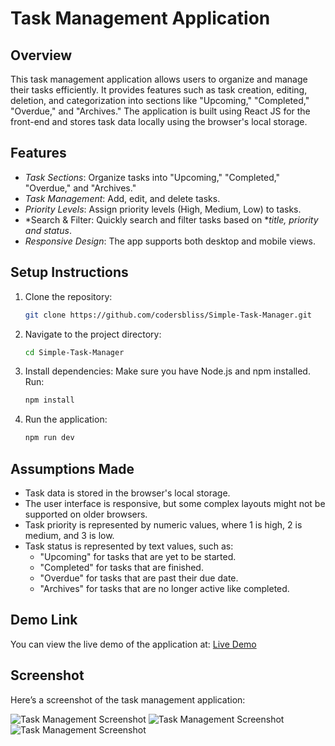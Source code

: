 # Task Management Application

## Overview

This task management application allows users to organize and manage their tasks efficiently. It provides features such as task creation, editing, deletion, and categorization into sections like "Upcoming," "Completed," "Overdue," and "Archives." The application is built using React JS for the front-end and stores task data locally using the browser's local storage.

## Features

- *Task Sections*: Organize tasks into "Upcoming," "Completed," "Overdue," and "Archives."
- *Task Management*: Add, edit, and delete tasks.
- *Priority Levels*: Assign priority levels (High, Medium, Low) to tasks.
- *Search & Filter: Quickly search and filter tasks based on **title, priority and status*.
- *Responsive Design*: The app supports both desktop and mobile views.

## Setup Instructions

1. Clone the repository:
   ```bash
   git clone https://github.com/codersbliss/Simple-Task-Manager.git
2. Navigate to the project directory:
   ```bash
   cd Simple-Task-Manager
3. Install dependencies: Make sure you have Node.js and npm installed. Run:
   ```bash
   npm install
4. Run the application:
   ```bash
   npm run dev
## Assumptions Made

- Task data is stored in the browser's local storage.
- The user interface is responsive, but some complex layouts might not be supported on older browsers.
- Task priority is represented by numeric values, where 1 is high, 2 is medium, and 3 is low.
- Task status is represented by text values, such as:
  - "Upcoming" for tasks that are yet to be started.
  - "Completed" for tasks that are finished.
  - "Overdue" for tasks that are past their due date.
  - "Archives" for tasks that are no longer active like completed.

## Demo Link

You can view the live demo of the application at: [Live Demo](https://taskkmanagerappp.netlify.app)

## Screenshot

Here’s a screenshot of the task management application:

![Task Management Screenshot](https://i.postimg.cc/T1WBRb0S/Screenshot-2024-11-14-170808.png)
![Task Management Screenshot](https://i.postimg.cc/QNTXNKFh/Screenshot-2024-11-14-170909.png)
![Task Management Screenshot](https://i.postimg.cc/FH9mxPDH/Screenshot-2024-11-14-170942.png)
